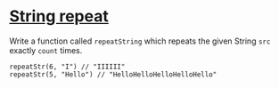# [String repeat](https://www.codewars.com/kata/string-repeat "https://www.codewars.com/kata/57a0e5c372292dd76d000d7e")

Write a function called `repeatString` which repeats the given String `src` exactly `count` times.

```
repeatStr(6, "I") // "IIIIII"
repeatStr(5, "Hello") // "HelloHelloHelloHelloHello"
```